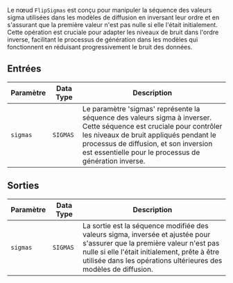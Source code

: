 Le nœud `FlipSigmas` est conçu pour manipuler la séquence des valeurs sigma utilisées dans les modèles de diffusion en inversant leur ordre et en s'assurant que la première valeur n'est pas nulle si elle l'était initialement. Cette opération est cruciale pour adapter les niveaux de bruit dans l'ordre inverse, facilitant le processus de génération dans les modèles qui fonctionnent en réduisant progressivement le bruit des données.

## Entrées

| Paramètre | Data Type | Description |
|-----------|-------------|-------------|
| `sigmas`  | `SIGMAS`    | Le paramètre 'sigmas' représente la séquence des valeurs sigma à inverser. Cette séquence est cruciale pour contrôler les niveaux de bruit appliqués pendant le processus de diffusion, et son inversion est essentielle pour le processus de génération inverse. |

## Sorties

| Paramètre | Data Type | Description |
|-----------|-------------|-------------|
| `sigmas`  | `SIGMAS`    | La sortie est la séquence modifiée des valeurs sigma, inversée et ajustée pour s'assurer que la première valeur n'est pas nulle si elle l'était initialement, prête à être utilisée dans les opérations ultérieures des modèles de diffusion. |
